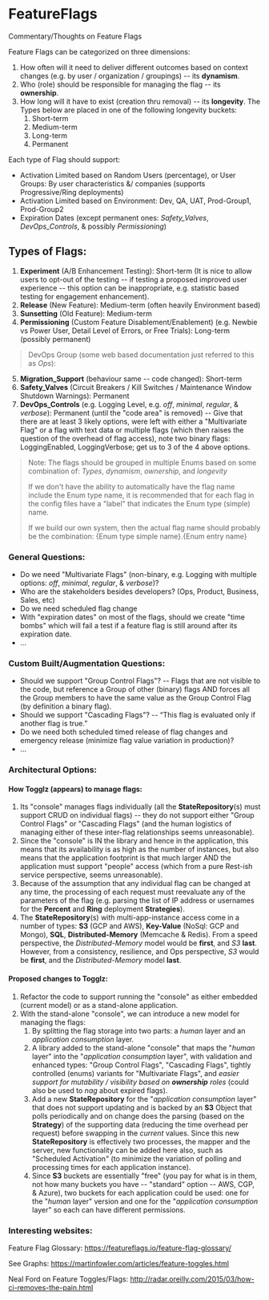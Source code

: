 # FeatureFlags
Commentary/Thoughts on Feature Flags 

Feature Flags can be categorized on three dimensions:
1. How often will it need to deliver different outcomes based on context changes (e.g. by user / organization / groupings) -- its **dynamism**.
2. Who (role) should be responsible for managing the flag -- its **ownership**.
3. How long will it have to exist (creation thru removal) -- its **longevity**.  The Types below are placed in one of the following longevity buckets:
   1. Short-term
   2. Medium-term
   3. Long-term
   4. Permanent

Each type of Flag should support: 
* Activation Limited based on Random Users (percentage), or User Groups: By user characteristics &/ companies (supports Progressive/Ring deployments)
* Activation Limited based on Environment: Dev, QA, UAT, Prod-Group1, Prod-Group2
* Expiration Dates (except permanent ones: *Safety_Valves*, *DevOps_Controls*, & possibly *Permissioning*)

## Types of Flags:

1. **Experiment** (A/B Enhancement Testing): Short-term (It is nice to allow users to opt-out of the testing -- if testing a proposed improved user experience -- this option can be inappropriate, e.g. statistic based testing for engagement enhancement).
2. **Release** (New Feature): Medium-term (often heavily Environment based)
3. **Sunsetting** (Old Feature): Medium-term
4. **Permissioning** (Custom Feature Disablement/Enablement) (e.g. Newbie vs Power User, Detail Level of Errors, or Free Trials): Long-term (possibly permanent)
>DevOps Group (some web based documentation just referred to this as *Ops*):
5. **Migration_Support** (behaviour same -- code changed): Short-term
6. **Safety_Valves** (Circuit Breakers / Kill Switches / Maintenance Window Shutdown Warnings): Permanent
7. **DevOps_Controls** (e.g. Logging Level, e.g. *off*, *minimal*, *regular*, & *verbose*): Permanent (until the "code area" is removed) -- Give that there are at least 3 likely options, were left with either a "Multivariate Flag" or a flag with text data or multiple flags (which then raises the question of the overhead of flag access), note two binary flags: LoggingEnabled, LoggingVerbose; get us to 3 of the 4 above options.

> Note: The flags should be grouped in multiple Enums based on some combination of: *Types*, *dynamism*, *ownership*, and *longevity*
>
> If we don't have the ability to automatically have the flag name include the Enum type name, it is recommended that for each flag in the config files have a "label" that indicates the Enum type (simple) name. 
>
> If we build our own system, then the actual flag name should probably be the combination: {Enum type simple name}.{Enum entry name}

### General Questions:

* Do we need "Multivariate Flags" (non-binary, e.g. Logging with multiple options: *off*, *minimal*, *regular*, & *verbose*)?
* Who are the stakeholders besides developers? (Ops, Product, Business, Sales, etc)
* Do we need scheduled flag change
* With "expiration dates" on most of the flags, should we create "time bombs" which will fail a test if a feature flag is still around after its expiration date.
* ...

### Custom Built/Augmentation Questions:

* Should we support "Group Control Flags"? -- Flags that are not visible to the code, but reference a Group of other (binary) flags AND forces all the Group members to have the same value as the Group Control Flag (by definition a binary flag).
* Should we support "Cascading Flags"? -- “This flag is evaluated only if another flag is true.”
* Do we need both scheduled timed release of flag changes and emergency release (minimize flag value variation in production)? 
* ...

### Architectural Options: 

#### How Togglz (appears) to manage flags:

1. Its "console" manages flags individually (all the **StateRepository**(s) must support CRUD on individual flags) -- they do not support either "Group Control Flags" or "Cascading Flags" (and the human logistics of managing either of these inter-flag relationships seems unreasonable).
2. Since the "console" is IN the library and hence in the application, this means that its availability is as high as the number of instances, but also means that the application footprint is that much larger AND the application must support "people" access (which from a pure Rest-ish service perspective, seems unreasonable).
3. Because of the assumption that any individual flag can be changed at any time, the processing of each request must reevaluate any of the parameters of the flag (e.g. parsing the list of IP address or usernames for the **Percent** and **Ring** deployment **Strategies**).
4. The **StateRepository**(s) with multi-app-instance access come in a number of types: **S3** (GCP and AWS), **Key-Value** (NoSql: GCP and Mongo), **SQL**, **Distributed-Memory** (Memcache & Redis).  From a speed perspective, the *Distributed-Memory* model would be **first**, and *S3* **last**.  However, from a consistency, resilience, and Ops perspective, *S3* would be **first**, and the *Distributed-Memory* model **last**. 

#### Proposed changes to Togglz:

1. Refactor the code to support running the "console" as either embedded (current model) or as a stand-alone application.
2. With the stand-alone "console", we can introduce a new model for managing the flags:
   1. By splitting the flag storage into two parts: a *human* layer and an *application consumption* layer.
   2. A library added to the stand-alone "console" that maps the "*human* layer" into the "*application consumption* layer", with validation and enhanced types: "Group Control Flags", "Cascading Flags", tightly controlled (enums) variants for "Multivariate Flags", and *easier support for mutability / visibility based on **ownership** roles* (could also be used to *nag* about expired flags).
   3. Add a new **StateRepository** for the "*application consumption* layer" that does not support updating and is backed by an **S3** Object that polls periodically and on change does the parsing (based on the **Strategy**) of the supporting data (reducing the time overhead per request) before swapping in the *current* values. Since this new **StateRepository** is effectively two processes, the mapper and the server, new functionality can be added here also, such as "Scheduled Activation" (to minimize the variation of polling and processing times for each application instance).
   4. Since **S3** buckets are essentially "free" (you pay for what is in them, not how many buckets you have -- "standard" option -- AWS, CGP, & Azure), two buckets for each application could be used: one for the "*human* layer" version and one for the "*application consumption* layer" so each can have different permissions.

### Interesting websites:

Feature Flag Glossary: https://featureflags.io/feature-flag-glossary/

See Graphs: https://martinfowler.com/articles/feature-toggles.html

Neal Ford on Feature Toggles/Flags: http://radar.oreilly.com/2015/03/how-ci-removes-the-pain.html